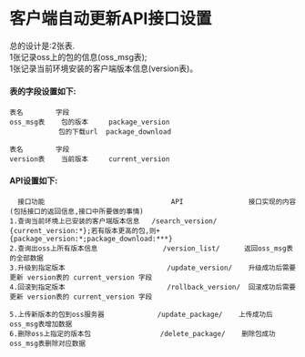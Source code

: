 # 客户端自动更新API接口设置

总的设计是:2张表.<br>
1张记录oss上的包的信息(oss_msg表);<br>
1张记录当前环境安装的客户端版本信息(version表)。<br>

#### 表的字段设置如下:
```
表名        字段
oss_msg表	包的版本     package_version
            包的下载url  package_download
```
```
表名        字段
version表	当前版本     current_version
```

#### API设置如下:
```
  接口功能                               API                接口实现的内容(包括接口的返回信息,接口中所要做的事情)
1.查询当前环境上已安装的客户端版本信息   /search_version/    {current_version:*};若有版本更高的包,则+{package_version:*;package_download:***}
2.查询出oss上所有版本信息                /version_list/      返回oss_msg表的全部数据
3.升级到指定版本                         /update_version/    升级成功后需要更新 version表的 current_version 字段
4.回滚到指定版本                         /rollback_version/  回滚成功后需要更新 version表的 current_version 字段

5.上传新版本的包到oss服务器             /update_package/    上传成功后oss_msg表增加数据
6.删除oss上指定的版本包                 /delete_package/    删除包成功oss_msg表删除对应数据
```


